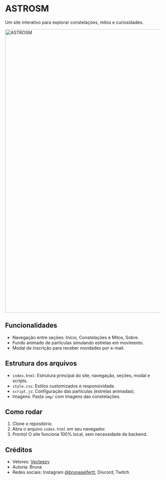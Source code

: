 # ASTROSM

Um site interativo para explorar constelações, mitos e curiosidades.

<img width="1363" height="917" alt="ASTROSM" src="https://github.com/user-attachments/assets/1eff8b21-4351-45af-b69a-0579633f1c3a" />


## Funcionalidades
- Navegação entre seções: Início, Constelações e Mitos, Sobre.
- Fundo animado de partículas simulando estrelas em movimento.
- Modal de inscrição para receber novidades por e-mail.

## Estrutura dos arquivos
- `index.html`: Estrutura principal do site, navegação, seções, modal e scripts.
- `style.css`: Estilos customizados e responsividade.
- `script.js`: Configuração das partículas (estrelas animadas).
- Imagens: Pasta `img/` com imagens das constelações.

## Como rodar
1. Clone o repositório.
2. Abra o arquivo `index.html` em seu navegador.
3. Pronto! O site funciona 100% local, sem necessidade de backend.

## Créditos
- Vetores: [Vecteezy](https://www.vecteezy.com/)
- Autoria: Bruna
- Redes sociais: Instagram [@brunaseifertt](https://instagram.com/brunaseifertt), Discord, Twitch


